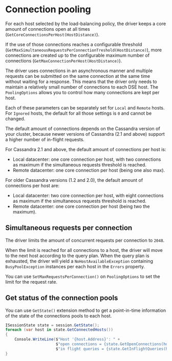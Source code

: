 # Connection pooling

For each host selected by the load-balancing policy, the driver keeps a core amount of connections open at all times
(`GetCoreConnectionsPerHost(HostDistance)`).

If the use of those connections reaches a configurable threshold 
(`GetMaxSimultaneousRequestsPerConnectionTreshold(HostDistance)`), more connections are created up to the
configurable maximum number of connections (`GetMaxConnectionPerHost(HostDistance)`).

The driver uses connections in an asynchronous manner and multiple requests can be submitted on the same connection
at the same time without waiting for a response. This means that the driver only needs to maintain a relatively small
number of connections to each DSE host. The `PoolingOptions` allows you to control
how many connections are kept per host.

Each of these parameters can be separately set for `Local` and `Remote` hosts. For `Ignored` hosts, the default for
all those settings is `0` and cannot be changed.

The default amount of connections depends on the Cassandra version of your cluster, because newer versions of
Cassandra (2.1 and above) support a higher number of in-flight requests.

For Cassandra 2.1 and above, the default amount of connections per host is:

- Local datacenter: one core connection per host, with two connections as maximum if the simultaneous requests
threshold is reached.
- Remote datacenter: one core connection per host (being one also max).

For older Cassandra versions (1.2 and 2.0), the default amount of connections per host are:

- Local datacenter: two core connection per host, with eight connections as maximum if the simultaneous requests
threshold is reached.
- Remote datacenter: one core connection per host (being two the maximum).

## Simultaneous requests per connection

The driver limits the amount of concurrent requests per connection to `2048`.

When the limit is reached for all connections to a host, the driver will move to the next host according to the query
 plan. When the query plan is exhausted, the driver will yield a `NoHostAvailableException` containing
 `BusyPoolException` instances per each host in the `Errors` property.

You can use `SetMaxRequestsPerConnection()` on `PoolingOptions` to set the limit for the request rate.

## Get status of the connection pools

You can use `GetState()` extension method to get a point-in-time information of the state of the connections pools to
 each host.
 
```c#
ISessionState state = session.GetState();
foreach (var host in state.GetConnectedHosts())
{
    Console.WriteLine($"Host '{host.Address}': " +
                      $"open connections = {state.GetOpenConnections(host)}; " +
                      $"in flight queries = {state.GetInFlightQueries(host)}");
}
```

[pooling-options-api]: http://docs.datastax.com/en/latest-csharp-driver-api/html/T_Cassandra_PoolingOptions.htm